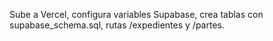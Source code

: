 Sube a Vercel, configura variables Supabase, crea tablas con supabase_schema.sql, rutas /expedientes y /partes.